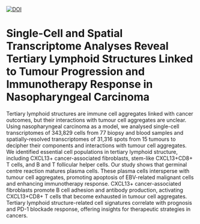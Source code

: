 [![DOI](https://zenodo.org/badge/DOI/10.5281/zenodo.12728508.svg)](https://doi.org/10.5281/zenodo.12728508)
# Single-Cell and Spatial Transcriptome Analyses Reveal Tertiary Lymphoid Structures Linked to Tumour Progression and Immunotherapy Response in Nasopharyngeal Carcinoma
Tertiary lymphoid structures are immune cell aggregates linked with cancer outcomes, but their interactions with tumour cell aggregates are unclear. Using nasopharyngeal carcinoma as a model, we analysed single-cell transcriptomes of 343,829 cells from 77 biopsy and blood samples and spatially-resolved transcriptomes of 31,316 spots from 15 tumours to decipher their components and interactions with tumour cell aggregates. We identified essential cell populations in tertiary lymphoid structure, including CXCL13+ cancer-associated fibroblasts, stem-like CXCL13+CD8+ T cells, and B and T follicular helper cells. Our study shows that germinal centre reaction matures plasma cells. These plasma cells intersperse with tumour cell aggregates, promoting apoptosis of EBV-related malignant cells and enhancing immunotherapy response.  CXCL13+ cancer-associated fibroblasts promote B cell adhesion and antibody production, activating CXCL13+CD8+ T cells that become exhausted in tumour cell aggregates. Tertiary lymphoid structure-related cell signatures correlate with prognosis and PD-1 blockade response, offering insights for therapeutic strategies in cancers.
